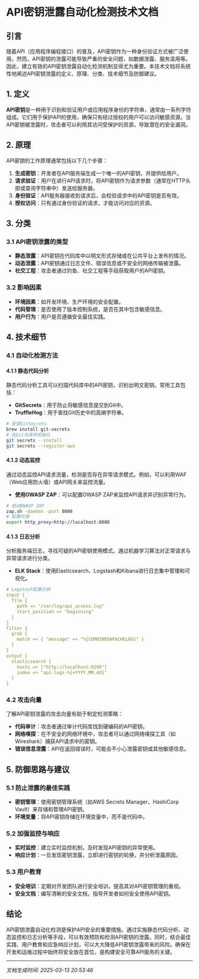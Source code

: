# API密钥泄露自动化检测技术文档

## 引言

随着API（应用程序编程接口）的普及，API密钥作为一种身份验证方式被广泛使用。然而，API密钥的泄露可能导致严重的安全问题，如数据泄露、服务滥用等。因此，建立有效的API密钥泄露自动化检测机制显得尤为重要。本技术文档将系统性地阐述API密钥泄露的定义、原理、分类、技术细节及防御建议。

## 1. 定义

**API密钥**是一种用于识别和验证用户或应用程序身份的字符串，通常由一系列字符组成。它们用于保护API的使用，确保只有经过授权的用户可以访问敏感资源。当API密钥被泄露时，攻击者可以利用其访问受保护的资源，导致潜在的安全漏洞。

## 2. 原理

API密钥的工作原理通常包括以下几个步骤：

1. **生成密钥**：开发者在API服务端生成一个唯一的API密钥，并提供给用户。
2. **请求验证**：用户在进行API请求时，将API密钥作为请求参数（通常在HTTP头部或查询字符串中）发送给服务器。
3. **身份验证**：API服务器接收到请求后，会校验请求中的API密钥是否有效。
4. **授权访问**：只有通过身份验证的请求，才能访问对应的资源。

## 3. 分类

### 3.1 API密钥泄露的类型

- **静态泄露**：API密钥在代码库中以明文形式存储或在公共平台上发布的情况。
- **动态泄露**：API密钥通过日志文件、错误信息或不安全的网络传输被泄露。
- **社交工程**：攻击者通过钓鱼、社交工程等手段获取用户的API密钥。

### 3.2 影响因素

- **环境因素**：如开发环境、生产环境的安全配置。
- **代码管理**：是否使用了版本控制系统，是否在其中包含敏感信息。
- **用户行为**：用户是否遵循安全最佳实践。

## 4. 技术细节

### 4.1 自动化检测方法

#### 4.1.1 静态代码分析

静态代码分析工具可以扫描代码库中的API密钥，识别出明文密钥。常用工具包括：

- **GitSecrets**：用于防止将敏感信息提交到Git中。
- **TruffleHog**：用于查找Git历史中的高熵字符串。

```bash
# 安装GitSecrets
brew install git-secrets
# 在Git仓库中初始化
git secrets --install
git secrets --register-aws
```

#### 4.1.2 动态监控

通过动态监控API请求流量，检测是否存在异常请求模式。例如，可以利用WAF（Web应用防火墙）或API网关来监控流量。

- **使用OWASP ZAP**：可以配置OWASP ZAP来监控API请求并识别异常行为。

```bash
# 启动OWASP ZAP
zap.sh -daemon -port 8080
# 配置代理
export http_proxy=http://localhost:8080
```

#### 4.1.3 日志分析

分析服务端日志，寻找可疑的API密钥使用模式。通过机器学习算法对正常请求与异常请求进行分类。

- **ELK Stack**：使用Elasticsearch、Logstash和Kibana进行日志集中管理和可视化。

```yaml
# Logstash配置示例
input {
  file {
    path => "/var/log/api_access.log"
    start_position => "beginning"
  }
}
filter {
  grok {
    match => { "message" => "%{COMBINEDAPACHELOG}" }
  }
}
output {
  elasticsearch {
    hosts => ["http://localhost:9200"]
    index => "api-logs-%{+YYYY.MM.dd}"
  }
}
```

### 4.2 攻击向量

了解API密钥泄露的攻击向量有助于制定检测策略：

- **代码审计**：攻击者通过审计代码库找到硬编码的API密钥。
- **网络嗅探**：在不安全的网络环境中，攻击者可以通过网络嗅探工具（如Wireshark）捕获API请求中的密钥。
- **错误信息泄露**：API在返回错误时，可能会不小心泄露密钥或其他敏感信息。

## 5. 防御思路与建议

### 5.1 防止泄露的最佳实践

- **密钥管理**：使用密钥管理系统（如AWS Secrets Manager、HashiCorp Vault）来存储和管理API密钥。
- **环境变量**：将API密钥存储在环境变量中，而不是代码中。
  
### 5.2 加强监控与响应

- **实时监控**：建立实时监控机制，及时发现API密钥的异常使用。
- **响应计划**：一旦发现密钥泄露，立即进行密钥的轮换，并分析泄露原因。

### 5.3 用户教育

- **安全培训**：定期对开发团队进行安全培训，提高其对API密钥管理的重视。
- **安全文档**：编写清晰的安全文档，指导开发者如何安全使用API密钥。

## 结论

API密钥泄露自动化检测是保护API安全的重要措施。通过实施静态代码分析、动态监控和日志分析等手段，可以有效预防和检测API密钥的泄露。同时，结合最佳实践、用户教育和应急响应计划，可以大大降低API密钥泄露带来的风险。确保在开发和运维过程中始终将安全放在首位，是构建安全可靠API服务的关键。

---

*文档生成时间: 2025-03-13 20:53:46*
